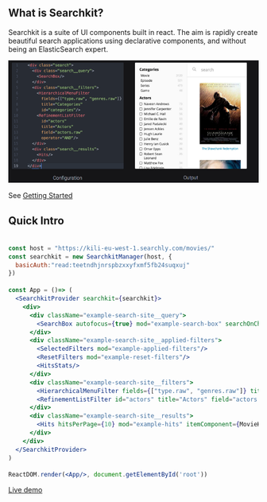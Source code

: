 ## What is Searchkit?
Searchkit is a suite of UI components built in react. The aim is rapidly create beautiful search applications using declarative components, and without being an ElasticSearch expert.

<img src="./docs/assets/codepreview.png"/>

See [Getting Started](/docs/setup/README.md)

## Quick Intro

```jsx

const host = "https://kili-eu-west-1.searchly.com/movies/"
const searchkit = new SearchkitManager(host, {  
  basicAuth:"read:teetndhjnrspbzxxyfxmf5fb24suqxuj"
})

const App = ()=> (
  <SearchkitProvider searchkit={searchkit}>
    <div>
      <div className="example-search-site__query">
        <SearchBox autofocus={true} mod="example-search-box" searchOnChange={true} prefixQueryFields={["actors^1","type^2","languages","title^10"]}/>
      </div>
      <div className="example-search-site__applied-filters">
        <SelectedFilters mod="example-applied-filters"/>
        <ResetFilters mod="example-reset-filters"/>
        <HitsStats/>
      </div>
      <div className="example-search-site__filters">
        <HierarchicalMenuFilter fields={["type.raw", "genres.raw"]} title="Categories" id="categories"/>
        <RefinementListFilter id="actors" title="Actors" field="actors.raw" operator="AND" size={10}/>
      </div>
      <div className="example-search-site__results">
        <Hits hitsPerPage={10} mod="example-hits" itemComponent={MovieHitsItem} sourceFilter={["title", "poster", "imdbId"]}/>
      </div>
    </div>
  </SearchkitProvider>
)

ReactDOM.render(<App/>, document.getElementById('root'))

```

[Live demo](http://demo.searchkit.co)
